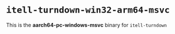 # `itell-turndown-win32-arm64-msvc`

This is the **aarch64-pc-windows-msvc** binary for `itell-turndown`
